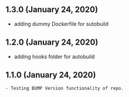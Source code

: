 ## 1.3.0 (January 24, 2020)
  - adding  dummy Dockerfile for sutobuild

## 1.2.0 (January 24, 2020)
  - adding hooks folder for autobuild

## 1.1.0 (January 24, 2020)
    - Testing BUMP Version functionality of repo.

